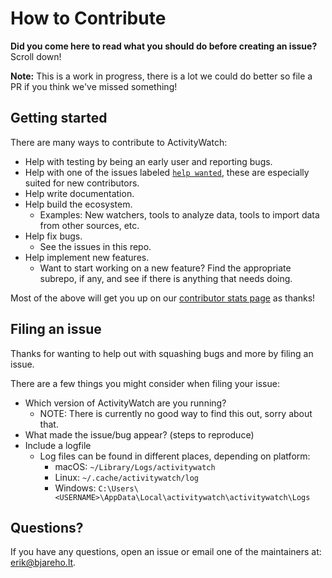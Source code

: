 How to Contribute
=================

**Did you come here to read what you should do before creating an issue?** Scroll down!

**Note:** This is a work in progress, there is a lot we could do better so file a PR if you think we've missed something!


## Getting started

There are many ways to contribute to ActivityWatch:

 - Help with testing by being an early user and reporting bugs.
 - Help with one of the issues labeled [`help wanted`](https://github.com/ActivityWatch/activitywatch/issues?q=is%3Aissue+is%3Aopen+label%3A%22help+wanted%22), these are especially suited for new contributors.
 - Help write documentation.
 - Help build the ecosystem.
   - Examples: New watchers, tools to analyze data, tools to import data from other sources, etc.
 - Help fix bugs.
   - See the issues in this repo.
 - Help implement new features.
   - Want to start working on a new feature? Find the appropriate subrepo, if any, and see if there is anything that needs doing.

Most of the above will get you up on our [contributor stats page](http://activitywatch.net/contributors/) as thanks!


## Filing an issue

Thanks for wanting to help out with squashing bugs and more by filing an issue.

There are a few things you might consider when filing your issue:

 - Which version of ActivityWatch are you running? 
   - NOTE: There is currently no good way to find this out, sorry about that.
 - What made the issue/bug appear? (steps to reproduce)
 - Include a logfile
   - Log files can be found in different places, depending on platform:
     - macOS: `~/Library/Logs/activitywatch`
     - Linux: `~/.cache/activitywatch/log`
     - Windows: `C:\Users\<USERNAME>\AppData\Local\activitywatch\activitywatch\Logs`


## Questions?

If you have any questions, open an issue or email one of the maintainers at: [erik@bjareho.lt](mailto:erik@bjareho.lt).
